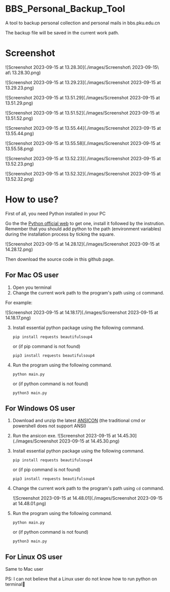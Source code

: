 # BBS_Personal_Backup_Tool
A tool to backup personal collection and personal mails in bbs.pku.edu.cn

The backup file will be saved in the current work path.



# Screenshot

![Screenshot 2023-09-15 at 13.28.30](./images/Screenshot\ 2023-09-15\ at\ 13.28.30.png)

![Screenshot 2023-09-15 at 13.29.23](./images/Screenshot 2023-09-15 at 13.29.23.png)

![Screenshot 2023-09-15 at 13.51.29](./images/Screenshot 2023-09-15 at 13.51.29.png)

![Screenshot 2023-09-15 at 13.51.52](./images/Screenshot 2023-09-15 at 13.51.52.png)

![Screenshot 2023-09-15 at 13.55.44](./images/Screenshot 2023-09-15 at 13.55.44.png)

![Screenshot 2023-09-15 at 13.55.58](./images/Screenshot 2023-09-15 at 13.55.58.png)

![Screenshot 2023-09-15 at 13.52.23](./images/Screenshot 2023-09-15 at 13.52.23.png)

![Screenshot 2023-09-15 at 13.52.32](./images/Screenshot 2023-09-15 at 13.52.32.png)



# How to use?

First of all, you need Python installed in your PC

Go the the [Python official web](https://www.python.org/) to get one, install it followed by the instrution. Remember that you should add python to the path (environment variables) during the  installation process by ticking the square.

![Screenshot 2023-09-15 at 14.28.12](./images/Screenshot 2023-09-15 at 14.28.12.png)

Then download the source code in this github page.

## For Mac OS user

1. Open you terminal
2. Change the current work path to the program's path using ```cd``` command.

For example:

![Screenshot 2023-09-15 at 14.18.17](./images/Screenshot 2023-09-15 at 14.18.17.png)

3. Install essential python package using the following command.
   ```
   pip install requests beautifulsoup4
   ```

   or (if pip command is not found)

   ```
   pip3 install requests beautifulsoup4
   ```

4. Run the program using the following command.

   ```
   python main.py
   ```

   or (if python command is not found)

   ```
   python3 main.py
   ```

## For Windows OS user

1. Download and unzip the latest [ANSICON](https://github.com/adoxa/ansicon/releases/download/v1.89/ansi189-bin.zip) (the traditional cmd or powershell does not support ANSI)

2. Run the ansicon exe.
   ![Screenshot 2023-09-15 at 14.45.30](./images/Screenshot 2023-09-15 at 14.45.30.png)

3. Install essential python package using the following command.
   ```
   pip install requests beautifulsoup4
   ```

   or (if pip command is not found)

   ```
   pip3 install requests beautifulsoup4
   ```

4. Change the current work path to the program's path using ```cd``` command.

   ![Screenshot 2023-09-15 at 14.48.01](./images/Screenshot 2023-09-15 at 14.48.01.png)

5. Run the program using the following command.

   ```
   python main.py
   ```

   or (if python command is not found)

   ```
   python3 main.py
   ```



## For Linux OS user

Same to Mac user

PS: I can not believe that a Linux user do not know how to run python on terminal🐶

